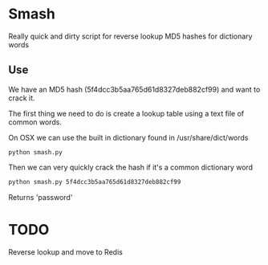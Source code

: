 # Smash

Really quick and dirty script for reverse lookup MD5 hashes for dictionary words

## Use

We have an MD5 hash (5f4dcc3b5aa765d61d8327deb882cf99) and want to crack it.

The first thing we need to do is create a lookup table using a text file of common words. 

On OSX we can use the built in dictionary found in /usr/share/dict/words

```
python smash.py
```

Then we can very quickly crack the hash if it's a common dictionary word

```bash
python smash.py 5f4dcc3b5aa765d61d8327deb882cf99
```

Returns 'password'

# TODO 

Reverse lookup and move to Redis